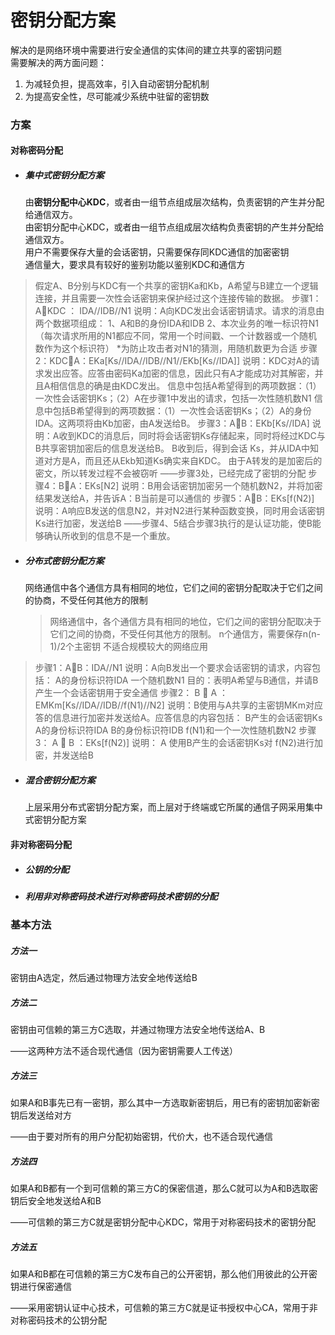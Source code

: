 # 密钥分配方案

解决的是网络环境中需要进行安全通信的实体间的建立共享的密钥问题  
需要解决的两方面问题：  
1. 为减轻负担，提高效率，引入自动密钥分配机制  
2. 为提高安全性，尽可能减少系统中驻留的密钥数

### 方案

#### 对称密码分配

* ##### 集中式密钥分配方案

  由**密钥分配中心KDC**，或者由一组节点组成层次结构，负责密钥的产生并分配给通信双方。  
  由密钥分配中心KDC，或者由一组节点组成层次结构负责密钥的产生并分配给通信双方。  
  用户不需要保存大量的会话密钥，只需要保存同KDC通信的加密密钥  
  通信量大，要求具有较好的鉴别功能以鉴别KDC和通信方
> 假定A、B分别与KDC有一个共享的密钥Ka和Kb，A希望与B建立一个逻辑连接，并且需要一次性会话密钥来保护经过这个连接传输的数据。
>步骤1：AKDC ： IDA//IDB//N1
说明：A向KDC发出会话密钥请求。请求的消息由两个数据项组成：
1、A和B的身份IDA和IDB
2、本次业务的唯一标识符N1（每次请求所用的N1都应不同，常用一个时间戳、一个计数器或一个随机数作为这个标识符）
*为防止攻击者对N1的猜测，用随机数更为合适
> 步骤2：KDCA：EKa[Ks//IDA//IDB//N1//EKb[Ks//IDA]]
说明：KDC对A的请求发出应答。应答由密码Ka加密的信息，因此只有A才能成功对其解密，并且A相信信息的确是由KDC发出。
信息中包括A希望得到的两项数据：（1）一次性会话密钥Ks；（2）A在步骤1中发出的请求，包括一次性随机数N1
信息中包括B希望得到的两项数据：（1）一次性会话密钥Ks；（2）A的身份IDA。这两项将由Kb加密，由A发送给B。
>步骤3：AB：EKb[Ks//IDA]
说明：A收到KDC的消息后，同时将会话密钥Ks存储起来，同时将经过KDC与B共享密钥加密后的信息发送给B。
B收到后，得到会话 Ks，并从IDA中知道对方是A，而且还从Ekb知道Ks确实来自KDC。
由于A转发的是加密后的密文，所以转发过程不会被窃听
——步骤3处，已经完成了密钥的分配
>步骤4：BA：EKs[N2]
说明：B用会话密钥加密另一个随机数N2，并将加密结果发送给A，并告诉A：B当前是可以通信的
>步骤5：AB：EKs[f(N2)]
说明：A响应B发送的信息N2，并对N2进行某种函数变换，同时用会话密钥Ks进行加密，发送给B
——步骤4、5结合步骤3执行的是认证功能，使B能够确认所收到的信息不是一个重放。


* ##### 分布式密钥分配方案

  网络通信中各个通信方具有相同的地位，它们之间的密钥分配取决于它们之间的协商，不受任何其他方的限制
  >网络通信中，各个通信方具有相同的地位，它们之间的密钥分配取决于它们之间的协商，不受任何其他方的限制。
n个通信方，需要保存n(n-1)/2个主密钥
不适合规模较大的网络应用
>步骤1：AB：IDA//N1
说明：A向B发出一个要求会话密钥的请求，内容包括：
 A的身份标识符IDA
 一个随机数N1
目的：表明A希望与B通信，并请B产生一个会话密钥用于安全通信
>步骤2： B  A ：EMKm[Ks//IDA//IDB//f(N1)//N2]
说明：B使用与A共享的主密钥MKm对应答的信息进行加密并发送给A。应答信息的内容包括：
 B产生的会话密钥Ks
A的身份标识符IDA
B的身份标识符IDB
 f(N1)和一个一次性随机数N2
>步骤3： A  B ：EKs[f(N2)]
说明： A 使用B产生的会话密钥Ks对 f(N2)进行加密，并发送给B


* ##### 混合密钥分配方案

  上层采用分布式密钥分配方案，而上层对于终端或它所属的通信子网采用集中式密钥分配方案

#### 非对称密码分配

* ##### 公钥的分配
* ##### 利用非对称密码技术进行对称密码技术密钥的分配

### 基本方法

##### 方法一

密钥由A选定，然后通过物理方法安全地传送给B

##### 方法二

密钥由可信赖的第三方C选取，并通过物理方法安全地传送给A、B

——这两种方法不适合现代通信（因为密钥需要人工传送）

##### 方法三

如果A和B事先已有一密钥，那么其中一方选取新密钥后，用已有的密钥加密新密钥后发送给对方

——由于要对所有的用户分配初始密钥，代价大，也不适合现代通信

##### 方法四

如果A和B都有一个到可信赖的第三方C的保密信道，那么C就可以为A和B选取密钥后安全地发送给A和B

——可信赖的第三方C就是密钥分配中心KDC，常用于对称密码技术的密钥分配

##### 方法五

如果A和B都在可信赖的第三方C发布自己的公开密钥，那么他们用彼此的公开密钥进行保密通信

——采用密钥认证中心技术，可信赖的第三方C就是证书授权中心CA，常用于非对称密码技术的公钥分配

